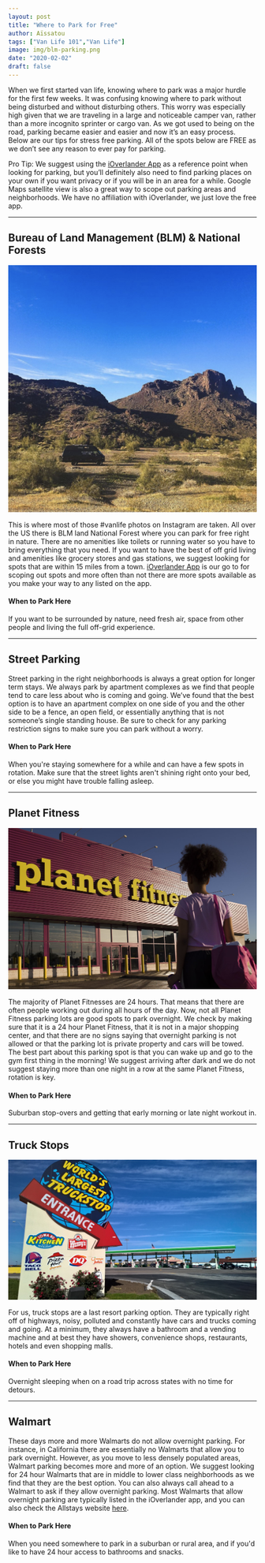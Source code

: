 ```yaml
---
layout: post
title: "Where to Park for Free"
author: Aïssatou
tags: ["Van Life 101","Van Life"]
image: img/blm-parking.png
date: "2020-02-02"
draft: false
---
```

When we first started van life, knowing where to park was a major hurdle for the first few weeks. It was confusing knowing where to park without being disturbed and without disturbing others. This worry was especially high given that we are traveling in a large and noticeable camper van, rather than a more incognito sprinter or cargo van. As we got used to being on the road, parking became easier and easier and now it’s an easy process. Below are our tips  for stress free parking.  All of the spots below are FREE as we don’t see any reason to ever pay for parking. 

Pro Tip: We suggest using the [iOverlander App](http://ioverlander.com/) as a reference point when looking for parking, but you’ll definitely also need to find parking places on your own if you want privacy or if you will be in an area for a while. Google Maps satellite view is also a great way to scope out parking areas and neighborhoods. We have no affiliation with iOverlander, we just love the free app. 

---

## Bureau of Land Management (BLM) & National Forests

![BLM Parking](./img/blm-parking.png)

This is where most of those #vanlife photos on Instagram are taken. All over the US there is BLM land National Forest where you can park for free right in nature. There are no amenities like toilets or running water so you have to bring everything that you need. If you want to have the best of off grid living and amenities like grocery stores and gas stations, we suggest looking for spots that are within 15 miles from a town. [iOverlander App](http://ioverlander.com/) is our go to for scoping out spots and more often than not there are more spots available as you make your way to any listed on the app.

#### When to Park Here 
If you want to be surrounded by nature, need fresh air, space from other people and living the full off-grid experience. 

---

## Street Parking

Street parking in the right neighborhoods is always a great option for longer term stays. We always park by apartment complexes as we find that people tend to care less about who is coming and going. We’ve found that the best option is to have an apartment complex on one side of you and the other side to be a fence, an open field, or essentially anything that is not someone’s single standing house. Be sure to check for any parking restriction signs to make sure you can park without a worry. 


#### When to Park Here
When you're staying somewhere for a while and can have a few spots in rotation. Make sure that the street lights aren't shining right onto your bed, or else you might have trouble falling asleep.
  
---

## Planet Fitness

![Planet Fitness](./img/pf-parking.jpg)

The majority of Planet Fitnesses are 24 hours. That means that there are often people working out during all hours of the day. Now, not all Planet Fitness parking lots are good spots to park overnight. We check by making sure that it is a 24 hour Planet Fitness, that it is not in a major shopping center, and that there are no signs saying that overnight parking is not allowed or that the parking lot is private property and cars will be towed. The best part about this parking spot is that you can wake up and go to the gym first thing in the morning! We suggest arriving after dark and we do not suggest staying more than one night in a row at the same Planet Fitness, rotation is key. 

#### When to Park Here
Suburban stop-overs and getting that early morning or late night workout in. 

---

## Truck Stops

![Truck Stop](./img/truck-stop.jpeg)

For us, truck stops are a last resort parking option. They are typically right off of highways, noisy, polluted and constantly have cars and trucks coming and going. At a minimum, they always have a bathroom and a vending machine and at best they have showers, convenience shops, restaurants, hotels and even shopping malls.  

#### When to Park Here

Overnight sleeping when on a road trip across states with no time for detours.

---

## Walmart

These days more and more Walmarts do not allow overnight parking. For instance, in California there are essentially no Walmarts that allow you to park overnight. However, as you move to less densely populated areas, Walmart parking becomes more and more of an option. We suggest looking for 24 hour Walmarts that are in middle to lower class neighborhoods as we find that they are the best option. You can also always call ahead to a Walmart to ask if they allow overnight parking. Most Walmarts that allow overnight parking are typically listed in the iOverlander app, and you can also check the Allstays website [here](https://www.allstays.com/c/wal-mart-locations.htm). 

#### When to Park Here

When you need somewhere to park in a suburban or rural area, and if you'd like to have 24 hour access to bathrooms and snacks.